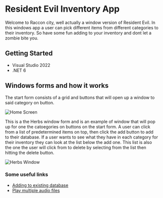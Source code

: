 # Resident Evil Inventory App
Welcome to Raccon city, well actually a window version of Resident Evil. In this windows app 
a user can pick different items from different categories to their inventory. So have some fun adding to your inventory
and dont let a zombie bite you.

## Getting Started
- Visual Studio 2022
- .NET 6

## Windows forms and how it works
The start form consists of a grid and buttons that will open up a window to said category on button.

![Home Screen](https://user-images.githubusercontent.com/103535266/186798200-3b21ffb7-38c0-4ec7-8878-46b70d6593c9.png)

This is a the Herbs window form and is an example of window that will pop up for one the catoegories on buttons on the start form.
A user can click from a list of predetermined items on top, then click the add button to add to their database. If a user wants to see what
they have in each category for their inventory they can look at the list below the add one. This list is also the one the user will click from
to delete by selecting from the list then hitting the delete button.

![Herbs Window](https://user-images.githubusercontent.com/103535266/186798229-7a96e070-af2a-46fc-ac83-8d322c0a861d.png)


### Some useful links
- [Adding to existing database](https://docs.microsoft.com/en-us/ef/core/get-started/overview/first-app?tabs=netcore-cli)
- [Play multiple audio files](https://www.youtube.com/watch?v=Ga-_hvPUJKc)
